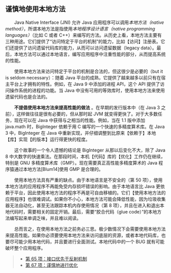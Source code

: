 ## 谨慎地使用本地方法

&emsp;&emsp;Java Native Interface (JNI) 允许 Java 应用程序可以调用*本地方法（native method）*，所谓本地方法是指使用*本地程序设计语言（native programming languages）*（比如 C 或者 C++）来编写的方法。从历史上看，本地方法主要有三种用途。它们提供了“访问特定于平台的机制”的能力，比如【访问】注册表。它们还提供了访问遗留代码库的能力，从而可以访问遗留数据（legacy data）。最后，本地方法可以通过本地语言，编写应用程序中注重性能的部分，从而提高系统的性能。

&emsp;&emsp;使用本地方法来访问特定于平台的机制是合法的，但这很少是必要的（but it is seldom necessary）：随着 Java 平台的成熟，它提供了越来越多以前只有在宿主平台上才拥有的特性。例如，在 Java 9 中添加的进程 API，这个 API 提供了访问操作系统的进程的功能。当 Java 中没有可用的等效库时，使用本地方法来使用遗留代码也是合法的。

&emsp;&emsp;**不提倡使用本地方法来提高性能的做法** 。在早期的发行版本中（在 Java 3 之前），这样做往往是很有必要的，但从那时起 JVM 就变得更快了。对于大多数任务，现在可以在 Java 中获得与之相当的性能。例如，当在 1.1 版中添加 java.math 时，BigInteger 依赖于用 C 编写的一个快速的多精度算术库。在 Java 3 中，BigInteger 在 Java 中重新实现，并仔细调整到比原来【依赖于】本地【库】实现【的版本】运行得更快的程度。

&emsp;&emsp;这个故事的一个令人遗憾的结论是 BigInteger 从那以后变化不大，除了 Java 8 中大数字的快速乘法。在那段时间，本机【代码】库的【优化】工作仍在继续，特别是 GNU 多精度算术库（GMP）。现在需要真正高性能多精度算术的 Java 程序猿通过本地方法\[Blum14\]使用 GMP 是合理的。

&emsp;&emsp;使用本地方法具有严重的缺点。由于本地语言是不安全的（第 50 项），使用本地方法的应用程序不再能免受内存损坏错误的影响。由于本地语言比 Java 更依赖于平台，因此使用本地方法的程序不再是可自由移植的。它们【使用本地方法的应用程序】也很难调试。如果你不小心，本地方法可能会降低性能，因为垃圾收集器无法自动化，甚至无法跟踪本机内存使用情况（第 8 项），并且在进入和退出本地代码时，需要相关的固定开销。最后，需要“胶合代码（glue code）”的本地方法编写起来单调乏味，并且难以阅读。

&emsp;&emsp;总而言之，在使用本地方法之前务必三思。极少数情况下会需要使用本地方法来提高性能。如果你必须要使用本地方法来访问底层的资源，或者本地代码库，也要尽可能少用本地代码，并且要进行全面测试。本地代码中的一个 BUG 就有可能破坏整个应用程序。

> - [第 65 项：接口优先于反射机制](https://gitee.com/lin-mt/effective-java-third-edition/blob/master/第09章：通用编程/第65项：接口优先于反射机制.md)
> - [第 67 项：谨慎地进行优化](https://gitee.com/lin-mt/effective-java-third-edition/blob/master/第09章：通用编程/第67项：谨慎地进行优化.md)
